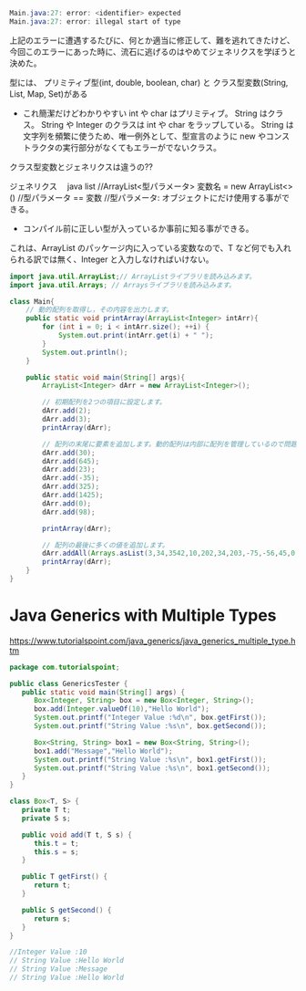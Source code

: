 ```java
Main.java:27: error: <identifier> expected
Main.java:27: error: illegal start of type
```

上記のエラーに遭遇するたびに、何とか適当に修正して、難を逃れてきたけど、今回このエラーにあった時に、流石に逃げるのはやめてジェネリクスを学ぼうと決めた。

型には、
プリミティブ型(int, double, boolean, char)
と
クラス型変数(String, List, Map, Set)がある

- これ簡潔だけどわかりやすい
  int や char はプリミティブ。
  String はクラス。
  String や Integer のクラスは int や char をラップしている。
  String は文字列を頻繁に使うため、唯一例外として、型宣言のように new やコンストラクタの実行部分がなくてもエラーがでないクラス。

クラス型変数とジェネリクスは違うの??

ジェネリクス　 java list
//ArrayList<型パラメータ> 変数名 = new ArrayList<>()
//型パラメータ == 変数
//型パラメータ: オブジェクトにだけ使用する事ができる。

- コンパイル前に正しい型が入っているか事前に知る事ができる。

これは、ArrayList のパッケージ内に入っている変数なので、T など何でも入れられる訳では無く、Integer と入力しなければいけない。

```java
import java.util.ArrayList;// ArrayListライブラリを読み込みます。
import java.util.Arrays; // Arraysライブラリを読み込みます。

class Main{
    // 動的配列を取得し，その内容を出力します。
    public static void printArray(ArrayList<Integer> intArr){
        for (int i = 0; i < intArr.size(); ++i) {
            System.out.print(intArr.get(i) + " ");
        }
        System.out.println();
    }

    public static void main(String[] args){
        ArrayList<Integer> dArr = new ArrayList<Integer>();

        // 初期配列を2つの項目に設定します。
        dArr.add(2);
        dArr.add(3);
        printArray(dArr);

        // 配列の末尾に要素を追加します。動的配列は内部に配列を管理しているので問題なく処理します。
        dArr.add(30);
        dArr.add(645);
        dArr.add(23);
        dArr.add(-35);
        dArr.add(325);
        dArr.add(1425);
        dArr.add(0);
        dArr.add(98);

        printArray(dArr);

        // 配列の最後に多くの値を追加します。
        dArr.addAll(Arrays.asList(3,34,3542,10,202,34,203,-75,-56,45,0,43,1132));
        printArray(dArr);
    }
}
```

# Java Generics with Multiple Types

https://www.tutorialspoint.com/java_generics/java_generics_multiple_type.htm

```java
package com.tutorialspoint;

public class GenericsTester {
   public static void main(String[] args) {
      Box<Integer, String> box = new Box<Integer, String>();
      box.add(Integer.valueOf(10),"Hello World");
      System.out.printf("Integer Value :%d\n", box.getFirst());
      System.out.printf("String Value :%s\n", box.getSecond());

      Box<String, String> box1 = new Box<String, String>();
      box1.add("Message","Hello World");
      System.out.printf("String Value :%s\n", box1.getFirst());
      System.out.printf("String Value :%s\n", box1.getSecond());
   }
}

class Box<T, S> {
   private T t;
   private S s;

   public void add(T t, S s) {
      this.t = t;
      this.s = s;
   }

   public T getFirst() {
      return t;
   }

   public S getSecond() {
      return s;
   }
}

//Integer Value :10
// String Value :Hello World
// String Value :Message
// String Value :Hello World
```
